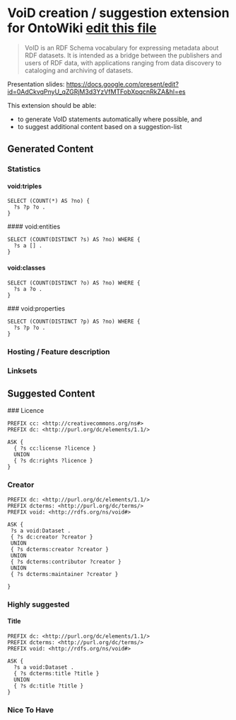 # VoiD creation / suggestion extension for OntoWiki [edit this file](https://github.com/AKSW/void.ontowiki/edit/master/README.md)

> VoID is an RDF Schema vocabulary for expressing metadata about RDF
> datasets. It is intended as a bridge between the publishers and
> users of RDF data, with applications ranging from data discovery to
> cataloging and archiving of datasets.

Presentation slides: https://docs.google.com/present/edit?id=0AdCkvqPnyU_qZGRjM3d3YzVfMTFobXpqcnRkZA&hl=es

This extension should be able:

  * to generate VoID statements automatically where possible, and
  * to suggest additional content based on a suggestion-list

## Generated Content

### Statistics

#### void:triples

    SELECT (COUNT(*) AS ?no) {
      ?s ?p ?o .
    }
   
#### void:entities

    SELECT (COUNT(DISTINCT ?s) AS ?no) WHERE {
      ?s a [] .
    }
    
#### void:classes

    SELECT (COUNT(DISTINCT ?o) AS ?no) WHERE {
      ?s a ?o .
    }
    
### void:properties

    SELECT (COUNT(DISTINCT ?p) AS ?no) WHERE {
      ?s ?p ?o .
    }
    
### Hosting / Feature description

### Linksets


## Suggested Content

### Licence

    PREFIX cc: <http://creativecommons.org/ns#>
    PREFIX dc: <http://purl.org/dc/elements/1.1/>
    
    ASK {
      { ?s cc:license ?licence }
      UNION
      { ?s dc:rights ?licence }
    }

### Creator
    
    PREFIX dc: <http://purl.org/dc/elements/1.1/>
    PREFIX dcterms: <http://purl.org/dc/terms/>
    PREFIX void: <http://rdfs.org/ns/void#>

    ASK {
     ?s a void:Dataset .
     { ?s dc:creator ?creator }
     UNION
     { ?s dcterms:creator ?creator }
     UNION
     { ?s dcterms:contributor ?creator }
     UNION
     { ?s dcterms:maintainer ?creator }

    }
    
### Highly suggested

#### Title
    
    PREFIX dc: <http://purl.org/dc/elements/1.1/>
    PREFIX dcterms: <http://purl.org/dc/terms/>
    PREFIX void: <http://rdfs.org/ns/void#>
    
    ASK {
      ?s a void:Dataset .
      { ?s dcterms:title ?title }
      UNION
      { ?s dc:title ?title }
    }

### Nice To Have
